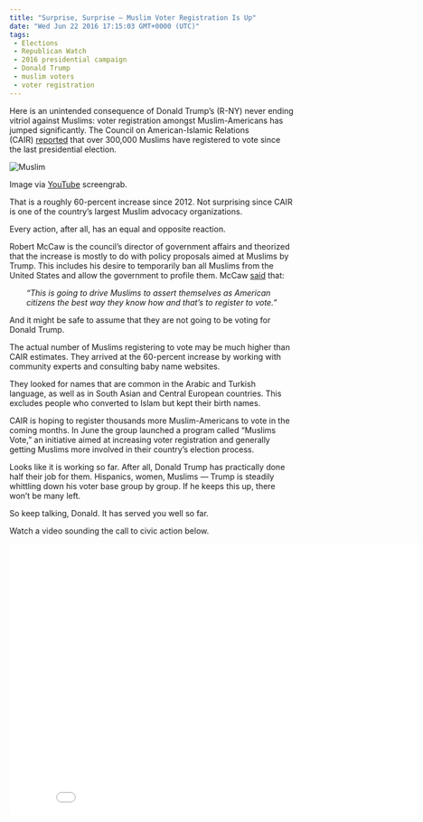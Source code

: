 ```yaml
---
title: "Surprise, Surprise – Muslim Voter Registration Is Up"
date: "Wed Jun 22 2016 17:15:03 GMT+0000 (UTC)"
tags: 
 - Elections
 - Republican Watch
 - 2016 presidential campaign
 - Donald Trump
 - muslim voters
 - voter registration
---
```

<p><!-- Quick Adsense WordPress Plugin: http://quicksense.net/ --></p><p>Here is an unintended consequence of Donald Trump&#x2019;s (R-NY) never ending vitriol against Muslims: voter registration amongst Muslim-Americans has jumped significantly.&#xA0;The Council on American-Islamic Relations (CAIR)&#xA0;<a href="http://www.cnn.com/2016/06/21/politics/muslim-voters-election/index.html" onclick="__gaTracker(&apos;send&apos;, &apos;event&apos;, &apos;outbound-article&apos;, &apos;http://www.cnn.com/2016/06/21/politics/muslim-voters-election/index.html&apos;, &apos;reported&apos;);" target="_blank">reported</a> that over 300,000 Muslims have registered to vote since the last&#xA0;presidential election.</p><div id="attachment_138581" style="width: 650px" class="wp-caption aligncenter"><img class="wp-image-138581 size-full" src="//i0.wp.com/cdn.liberalamerica.org/wp-content/uploads/2016/06/Screen-Shot-2016-06-22-at-11.45.50-AM.png?resize=640%2C357" alt="Muslim" srcset="//i0.wp.com/cdn.liberalamerica.org/wp-content/uploads/2016/06/Screen-Shot-2016-06-22-at-11.45.50-AM.png?resize=640%2C357 640w, //i0.wp.com/cdn.liberalamerica.org/wp-content/uploads/2016/06/Screen-Shot-2016-06-22-at-11.45.50-AM.png?resize=640%2C357 64w, //i0.wp.com/cdn.liberalamerica.org/wp-content/uploads/2016/06/Screen-Shot-2016-06-22-at-11.45.50-AM.png?resize=640%2C357 350w, //i0.wp.com/cdn.liberalamerica.org/wp-content/uploads/2016/06/Screen-Shot-2016-06-22-at-11.45.50-AM.png?resize=640%2C357 600w" sizes="(max-width: 640px) 100vw, 640px" data-recalc-dims="1">
<p class="wp-caption-text">Image via <a href="https://www.youtube.com/watch?v=E20xLQbTkbs" onclick="__gaTracker(&apos;send&apos;, &apos;event&apos;, &apos;outbound-article&apos;, &apos;https://www.youtube.com/watch?v=E20xLQbTkbs&apos;, &apos;YouTube&apos;);">YouTube</a> screengrab.</p>
</div><p>That is a roughly 60-percent increase since 2012. Not surprising since CAIR is&#xA0;one of the country&#x2019;s largest Muslim advocacy organizations.</p><p>Every action, after all, has an equal and opposite reaction.</p><p>Robert McCaw is the council&#x2019;s director of government affairs and theorized that the increase is mostly to do with policy proposals aimed at Muslims by Trump. This includes his desire to temporarily ban all Muslims from the United States and allow the government to profile them. McCaw&#xA0;<a href="http://www.cnn.com/2016/06/21/politics/muslim-voters-election/index.html" onclick="__gaTracker(&apos;send&apos;, &apos;event&apos;, &apos;outbound-article&apos;, &apos;http://www.cnn.com/2016/06/21/politics/muslim-voters-election/index.html&apos;, &apos;said&apos;);" target="_blank">said</a> that:</p><p style="padding-left: 30px;"><em>&#x201C;This is going to drive Muslims to assert themselves as American citizens the best way they know how and that&#x2019;s to register to vote.&#x201D; &#xA0;</em></p><p>And it might be safe to assume that they are not going to be voting for Donald Trump.</p><p>The actual number of Muslims registering to vote may be much higher than CAIR estimates. They arrived at the 60-percent increase by working with community experts and consulting baby name websites.</p><p>They looked&#xA0;for&#xA0;names that are common in the Arabic and Turkish language, as well as in South Asian and Central European countries. This excludes people who converted to Islam but kept their birth names.</p><p><!-- Quick Adsense WordPress Plugin: http://quicksense.net/ --></p><p>CAIR is hoping to register thousands more Muslim-Americans to vote in the coming months. In June the group launched a program called &#x201C;Muslims Vote,&#x201D; an initiative aimed at increasing voter registration and generally getting Muslims more involved in their country&#x2019;s election process.</p><p>Looks like it is working so far. After all, Donald Trump has practically done half their job for them.&#xA0;Hispanics, women, Muslims &#x2014; Trump is steadily whittling down his voter base group by group. If he keeps this up, there won&#x2019;t be many left.</p><p>So keep talking, Donald. It has served you well so far.</p><p>Watch a video sounding the call to civic action below.</p><p><iframe width="853" height="480" src="//www.youtube.com/embed/E20xLQbTkbs" frameborder="0" allowfullscreen></iframe></p><div style="font-size:0px;height:0px;line-height:0px;margin:0;padding:0;clear:both"></div>